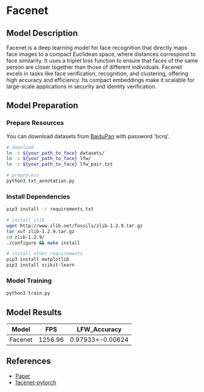 # Facenet

## Model Description

Facenet is a deep learning model for face recognition that directly maps face images to a compact Euclidean space, where
distances correspond to face similarity. It uses a triplet loss function to ensure that faces of the same person are
closer together than those of different individuals. Facenet excels in tasks like face verification, recognition, and
clustering, offering high accuracy and efficiency. Its compact embeddings make it scalable for large-scale applications
in security and identity verification.

## Model Preparation

### Prepare Resources

You can download datasets from [BaiduPan](https://pan.baidu.com/s/1qMxFR8H_ih0xmY-rKgRejw) with password 'bcrq'.

```bash
# download
ln -s ${your_path_to_face} datasets/
ln -s ${your_path_to_face} lfw/
ln -s ${your_path_to_face} lfw_pair.txt

# preprocess
python3 txt_annotation.py
```

### Install Dependencies

```bash
pip3 install -r requirements.txt

# install zlib
wget http://www.zlib.net/fossils/zlib-1.2.9.tar.gz
tar xvf zlib-1.2.9.tar.gz
cd zlib-1.2.9/
./configure && make install

# install other requirements
pip3 install matplotlib
pip3 install scikit-learn
```

### Model Training

```bash
python3 train.py
```

## Model Results

| Model   | FPS     | LFW_Accuracy     |
|---------|---------|------------------|
| Facenet | 1256.96 | 0.97933+-0.00624 |

## References

- [Paper](https://arxiv.org/abs/1503.03832)
- [facenet-pytorch](https://github.com/bubbliiiing/facenet-pytorch)
